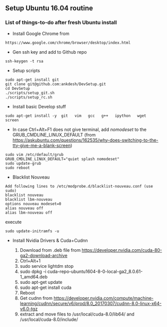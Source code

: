 ## Setup Ubuntu 16.04 routine
### List of things-to-do after fresh Ubuntu install

* Install Google Chrome from
```
https://www.google.com/chrome/browser/desktop/index.html
```

* Gen ssh key and add to Github repo
```
ssh-keygen -t rsa
```

* Setup scripts 
```
sudo apt-get install git
git clone git@github.com:ankdesh/DevSetup.git
cd DevSetup
./scripts/setup_git.sh
./scripts/setup_rc.sh
```

* Install basic Develop stuff
``` 
sudo apt-get install -y  git   vim   gcc   g++   ipython   wget   screen 
```

* In case Ctrl+Alt+F1 does not give terminal, add *nomodeset* to the GRUB_CMDLINE_LINUX_DEFAULT (from https://askubuntu.com/questions/162535/why-does-switching-to-the-tty-give-me-a-blank-screen)

``` 
sudo vim /etc/default/grub
GRUB_CMDLINE_LINUX_DEFAULT="quiet splash nomodeset"
sudo update-grub
sudo reboot
``` 

* Blacklist Nouveau
```
Add following lines to /etc/modprobe.d/blacklist-nouveau.conf (use sudo)
blacklist nouveau
blacklist lbm-nouveau
options nouveau modeset=0
alias nouveau off
alias lbm-nouveau off
```
execute 
```
sudo update-initramfs -u
```

* Install Nvidia Drivers & Cuda+Cudnn

  1. Download from .deb file from https://developer.nvidia.com/cuda-80-ga2-download-archive
  1. Ctrl+Alt+1
  1. sudo service lightdm stop
  1. sudo dpkg -i cuda-repo-ubuntu1604-8-0-local-ga2_8.0.61-1_amd64.deb
  1. sudo apt-get update
  1. sudo apt-get install cuda
  1. Reboot
  1. Get cudnn from https://developer.nvidia.com/compute/machine-learning/cudnn/secure/v6/prod/8.0_20170307/cudnn-8.0-linux-x64-v6.0-tgz
  1. extract and move files to /usr/local/cuda-8.0/lib64/ and /usr/local/cuda-8.0/include/


